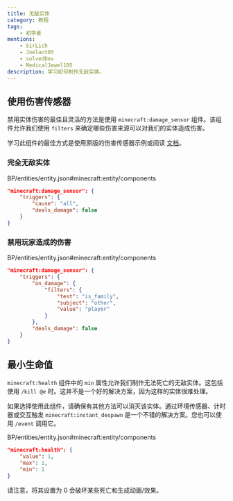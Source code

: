 ```yaml
---
title: 无敌实体
category: 教程
tags:
    - 初学者
mentions:
    - SirLich
    - Joelant05
    - solvedDev
    - MedicalJewel105
description: 学习如何制作无敌实体。
---
```


## 使用伤害传感器

禁用实体伤害的最佳且灵活的方法是使用 `minecraft:damage_sensor` 组件。该组件允许我们使用 `filters` 来确定哪些伤害来源可以对我们的实体造成伤害。

学习此组件的最佳方式是使用原版的伤害传感器示例或阅读 [文档](https://bedrock.dev/docs/stable/Entities#minecraft:damage_sensor)。

### 完全无敌实体

<CodeHeader>BP/entities/entity.json#minecraft:entity/components</CodeHeader>

```json
"minecraft:damage_sensor": {
    "triggers": {
        "cause": "all",
        "deals_damage": false
    }
}
```

### 禁用玩家造成的伤害

<CodeHeader>BP/entities/entity.json#minecraft:entity/components</CodeHeader>

```json
"minecraft:damage_sensor": {
    "triggers": {
        "on_damage": {
            "filters": {
                "test": "is_family",
                "subject": "other",
                "value": "player"
            }
        },
        "deals_damage": false
    }
}
```

## 最小生命值

`minecraft:health` 组件中的 `min` 属性允许我们制作无法死亡的无敌实体。这包括使用 `/kill @e` 时。这并不是一个好的解决方案，因为这样的实体很难处理。

如果选择使用此组件，请确保有其他方法可以消灭该实体。通过环境传感器、计时器或交互触发 `minecraft:instant_despawn` 是一个不错的解决方案。您也可以使用 `/event` 调用它。

<CodeHeader>BP/entities/entity.json#minecraft:entity/components</CodeHeader>

```json
"minecraft:health": {
    "value": 1,
    "max": 1,
    "min": 1
}
```

请注意，将其设置为 0 会破坏某些死亡和生成动画/效果。